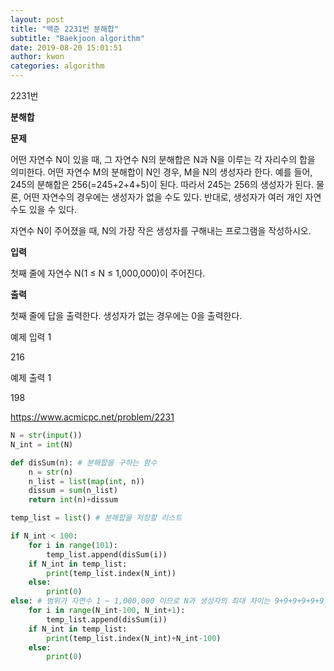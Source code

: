 ```yaml
---
layout: post
title: "백준 2231번 분해합"
subtitle: "Baekjoon algorithm"
date: 2019-08-20 15:01:51
author: kwon
categories: algorithm
---
```

2231번

**분해합**

**문제**

어떤 자연수 N이 있을 때, 그 자연수 N의 분해합은 N과 N을 이루는 각 자리수의 합을 의미한다. 어떤 자연수 M의 분해합이 N인 경우, M을 N의 생성자라 한다. 예를 들어, 245의 분해합은 256(=245+2+4+5)이 된다. 따라서 245는 256의 생성자가 된다. 물론, 어떤 자연수의 경우에는 생성자가 없을 수도 있다. 반대로, 생성자가 여러 개인 자연수도 있을 수 있다.

자연수 N이 주어졌을 때, N의 가장 작은 생성자를 구해내는 프로그램을 작성하시오.

**입력**

첫째 줄에 자연수 N(1 ≤ N ≤ 1,000,000)이 주어진다.

**출력**

첫째 줄에 답을 출력한다. 생성자가 없는 경우에는 0을 출력한다.


예제 입력 1

216

예제 출력 1

198

<https://www.acmicpc.net/problem/2231>

```Python
N = str(input())
N_int = int(N)

def disSum(n): # 분해합을 구하는 함수
    n = str(n)
    n_list = list(map(int, n))
    dissum = sum(n_list)
    return int(n)+dissum

temp_list = list() # 분해합을 저장할 리스트

if N_int < 100:
    for i in range(101):
        temp_list.append(disSum(i))
    if N_int in temp_list:
        print(temp_list.index(N_int))
    else:
        print(0)
else: # 범위가 자연수 1 ~ 1,000,000 이므로 N과 생성자의 최대 차이는 9+9+9+9+9+9 = 54, 여유 있게 100 잡고 분리하여 계산(시간 고려)
    for i in range(N_int-100, N_int+1):
        temp_list.append(disSum(i))
    if N_int in temp_list:
        print(temp_list.index(N_int)+N_int-100)
    else:
        print(0)
```
